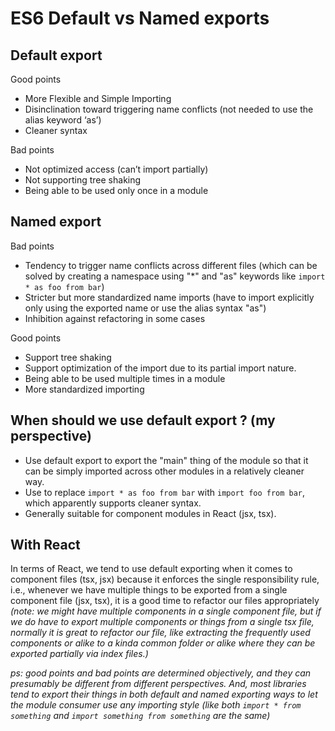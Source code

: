
  
# **ES6 Default vs Named exports**

## Default export

Good points

- More Flexible and Simple Importing  
- Disinclination toward triggering name conflicts (not needed to use the alias keyword ‘as’)
- Cleaner syntax

Bad points

- Not optimized access (can’t import partially)  
- Not supporting tree shaking  
- Being able to be used only once in a module

## Named export

Bad points

- Tendency to trigger name conflicts across different files (which can be solved by creating a namespace using "*" and "as" keywords like `import * as foo from bar`)  
- Stricter but more standardized name imports (have to import explicitly only using the exported name or use the alias syntax "as")  
- Inhibition against refactoring in some cases

Good points

- Support tree shaking  
- Support optimization of the import due to its partial import nature.  
- Being able to be used multiple times in a module  
- More standardized importing

## When should we use default export ? (my perspective)

- Use default export to export the "main" thing of the module so that it can be simply imported across other modules in a relatively cleaner way.  
- Use to replace `import * as foo from bar` with `import foo from bar`, which apparently supports cleaner syntax.  
- Generally suitable for component modules in React (jsx, tsx).

## With React

In terms of React, we tend to use default exporting when it comes to component files (tsx, jsx) because it enforces the single responsibility rule, i.e., whenever we have multiple things to be exported from a single component file (jsx, tsx), it is a good time to refactor our files appropriately 
*(note: we might have multiple components in a single component file, but if we do have to export multiple components or things from a single tsx file, normally it is great to refactor our file, like extracting the frequently used components or alike to a kinda common folder or alike where they can be exported partially via index files.)*

*ps: good points and bad points are determined objectively, and they can presumably be different from different perspectives. And, most libraries tend to export their things in both default and named exporting ways to let the module consumer use any importing style (like both `import * from something` and `import something from something` are the same)*
